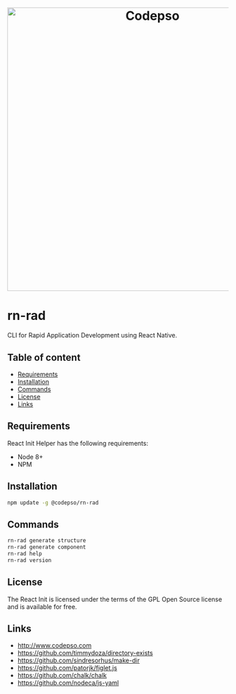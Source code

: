 <h1 align="center">
  <img src="https://s3.us-east-2.amazonaws.com/codepso-comunity/react-init/react-init.png" alt="Codepso" width="645">
</h1>

# rn-rad
CLI for Rapid Application Development using React Native.
## Table of content
- [Requirements](#requirements)
- [Installation](#installation)
- [Commands](#commands)
- [License](#license)
- [Links](#links)
## Requirements
React Init Helper has the following requirements:
 - Node 8+
 - NPM
## Installation
```bash
npm update -g @codepso/rn-rad
```
## Commands
```bash
rn-rad generate structure
rn-rad generate component
rn-rad help
rn-rad version
```
## License
The React Init is licensed under the terms of the GPL Open Source license and is available for free.

## Links
- http://www.codepso.com
- https://github.com/timmydoza/directory-exists
- https://github.com/sindresorhus/make-dir
- https://github.com/patorjk/figlet.js
- https://github.com/chalk/chalk
- https://github.com/nodeca/js-yaml
